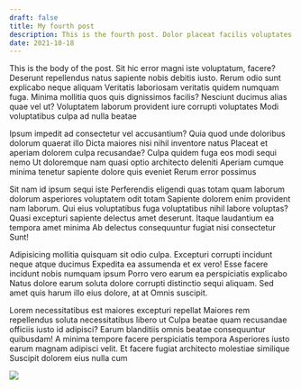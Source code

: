 ```yaml
---
draft: false
title: My fourth post
description: This is the fourth post. Dolor placeat facilis voluptates fuga officiis, culpa. Doloremque sequi velit accusamus ratione quos. Maiores adipisci rerum sed quisquam blanditiis. Corrupti?
date: 2021-10-18
---
```

This is the body of the post. Sit hic error magni iste voluptatum, facere? Deserunt repellendus natus sapiente nobis debitis iusto. Rerum odio sunt explicabo neque aliquam Veritatis laboriosam veritatis quidem numquam fuga. Minima mollitia quos quis dignissimos facilis? Nesciunt ducimus alias quae vel ut? Voluptatem laborum provident iure corrupti voluptates Modi voluptatibus culpa ad nulla beatae

Ipsum impedit ad consectetur vel accusantium? Quia quod unde doloribus dolorum quaerat illo Dicta maiores nisi nihil inventore natus Placeat et aperiam dolorem culpa recusandae? Culpa quidem fuga eos modi sequi nemo Ut doloremque nam quasi optio architecto deleniti Aperiam cumque minima tenetur sapiente dolore quis eveniet Rerum error possimus

Sit nam id ipsum sequi iste Perferendis eligendi quas totam quam laborum dolorum asperiores voluptatem odit totam Sapiente dolorem enim provident nam laborum. Qui eius voluptatibus fuga voluptatibus nihil labore voluptas? Quasi excepturi sapiente delectus amet deserunt. Itaque laudantium ea tempora amet minima Ab delectus consequuntur fugiat nisi consectetur Sunt!

Adipisicing mollitia quisquam sit odio culpa. Excepturi corrupti incidunt neque atque ducimus Expedita ea assumenda et ex vero! Esse facere incidunt nobis numquam ipsum Porro vero earum ea perspiciatis explicabo Natus dolore earum soluta dolore corrupti distinctio sequi aliquam. Sed amet quis harum illo eius dolore, at at Omnis suscipit.

Lorem necessitatibus est maiores excepturi repellat Maiores rem repellendus soluta necessitatibus libero ut Culpa beatae quam recusandae officiis iusto id adipisci? Earum blanditiis omnis beatae consequuntur quibusdam! A minima tempore facere perspiciatis tempora Asperiores iusto earum magnam adipisci velit. Et facere fugiat architecto molestiae similique Suscipit dolorem eius nulla cum

![](https://res.cloudinary.com/floriade/image/upload/v1625277043/cake-flowers/cake-flowers-0002.jpg)
